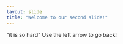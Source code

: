 ```yaml
---
layout: slide
title: "Welcome to our second slide!"
---
```

"it is so hard"
Use the left arrow to go back!
